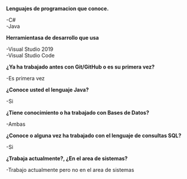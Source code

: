 **Lenguajes de programacion que conoce.**

-C#  
-Java

**Herramientasa de desarrollo que usa**

-Visual Studio 2019  
-Visual Studio Code

**¿Ya ha trabajado antes con Git/GitHub o es su primera vez?**

-Es primera vez

**¿Conoce usted el lenguaje Java?**

-Si

**¿Tiene conocimiento o ha trabajado con Bases de Datos?**

-Ambas

**¿Conoce o alguna vez ha trabajado con el lenguaje de consultas SQL?**

-Si

**¿Trabaja actualmente?, ¿En el area de sistemas?**

-Trabajo actualmente pero no en el area de sistemas
